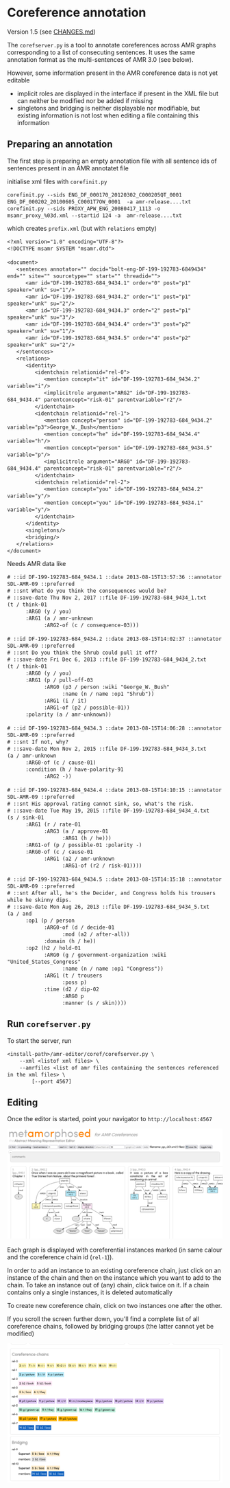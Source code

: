 # Coreference annotation

Version 1.5 (see [CHANGES.md](CHANGES.md))

The `corefserver.py` is a tool to annotate coreferences across AMR graphs corresponding to a list of consecuting sentences.
It uses the same annotation format as the multi-sentences of  AMR 3.0 (see below).

However, some information present in the AMR coreference data is not yet editable

* implicit roles are displayed in the interface if present in the XML file but can neither be modified nor be added if missing
* singletons and bridging is neither displayable nor modifiable, but existing information is not lost when editing a file containing this information

## Preparing an annotation

The first step is preparing an empty annotation file with all sentence ids of sentences present in an AMR annotatet file

initialise xml files with `corefinit.py` 

```
corefinit.py --sids ENG_DF_000170_20120302_C000205QT_0001 ENG_DF_000202_20100605_C0001T7OW_0001  -a amr-release....txt
corefinit.py --sids PROXY_APW_ENG_20080417_1113 -o msamr_proxy_%03d.xml --startid 124 -a  amr-release....txt
```

which creates `prefix.xml` (but with `relations` empty)

```
<?xml version="1.0" encoding="UTF-8"?>
<!DOCTYPE msamr SYSTEM "msamr.dtd">

<document>
   <sentences annotator="" docid="bolt-eng-DF-199-192783-6849434" end="" site="" sourcetype="" start="" threadid="">
      <amr id="DF-199-192783-684_9434.1" order="0" post="p1" speaker="unk" su="1"/>
      <amr id="DF-199-192783-684_9434.2" order="1" post="p1" speaker="unk" su="2"/>
      <amr id="DF-199-192783-684_9434.3" order="2" post="p1" speaker="unk" su="3"/>
      <amr id="DF-199-192783-684_9434.4" order="3" post="p2" speaker="unk" su="1"/>
      <amr id="DF-199-192783-684_9434.5" order="4" post="p2" speaker="unk" su="2"/>
   </sentences>
   <relations>
      <identity>
         <identchain relationid="rel-0">
            <mention concept="it" id="DF-199-192783-684_9434.2" variable="i"/>
            <implicitrole argument="ARG2" id="DF-199-192783-684_9434.4" parentconcept="risk-01" parentvariable="r2"/>
         </identchain>
         <identchain relationid="rel-1">
            <mention concept="person" id="DF-199-192783-684_9434.2" variable="p3">George_W._Bush</mention>
            <mention concept="he" id="DF-199-192783-684_9434.4" variable="h"/>
            <mention concept="person" id="DF-199-192783-684_9434.5" variable="p"/>
            <implicitrole argument="ARG0" id="DF-199-192783-684_9434.4" parentconcept="risk-01" parentvariable="r2"/>
         </identchain>
         <identchain relationid="rel-2">
            <mention concept="you" id="DF-199-192783-684_9434.2" variable="y"/>
            <mention concept="you" id="DF-199-192783-684_9434.1" variable="y"/>
         </identchain>
      </identity>
      <singletons/>
      <bridging/>
   </relations>
</document>
```

Needs AMR data like
```
# ::id DF-199-192783-684_9434.1 ::date 2013-08-15T13:57:36 ::annotator SDL-AMR-09 ::preferred
# ::snt What do you think the consequences would be?
# ::save-date Thu Nov 2, 2017 ::file DF-199-192783-684_9434_1.txt
(t / think-01
      :ARG0 (y / you)
      :ARG1 (a / amr-unknown
            :ARG2-of (c / consequence-03)))

# ::id DF-199-192783-684_9434.2 ::date 2013-08-15T14:02:37 ::annotator SDL-AMR-09 ::preferred
# ::snt Do you think the Shrub could pull it off?
# ::save-date Fri Dec 6, 2013 ::file DF-199-192783-684_9434_2.txt
(t / think-01
      :ARG0 (y / you)
      :ARG1 (p / pull-off-03
            :ARG0 (p3 / person :wiki "George_W._Bush"
                  :name (n / name :op1 "Shrub"))
            :ARG1 (i / it)
            :ARG1-of (p2 / possible-01))
      :polarity (a / amr-unknown))

# ::id DF-199-192783-684_9434.3 ::date 2013-08-15T14:06:28 ::annotator SDL-AMR-09 ::preferred
# ::snt If not, why?
# ::save-date Mon Nov 2, 2015 ::file DF-199-192783-684_9434_3.txt
(a / amr-unknown
      :ARG0-of (c / cause-01)
      :condition (h / have-polarity-91
            :ARG2 -))

# ::id DF-199-192783-684_9434.4 ::date 2013-08-15T14:10:15 ::annotator SDL-AMR-09 ::preferred
# ::snt His approval rating cannot sink, so, what's the risk.
# ::save-date Tue May 19, 2015 ::file DF-199-192783-684_9434_4.txt
(s / sink-01
      :ARG1 (r / rate-01
            :ARG3 (a / approve-01
                  :ARG1 (h / he)))
      :ARG1-of (p / possible-01 :polarity -)
      :ARG0-of (c / cause-01
            :ARG1 (a2 / amr-unknown
                  :ARG1-of (r2 / risk-01))))

# ::id DF-199-192783-684_9434.5 ::date 2013-08-15T14:15:18 ::annotator SDL-AMR-09 ::preferred
# ::snt After all, he's the Decider, and Congress holds his trousers while he skinny dips.
# ::save-date Mon Aug 26, 2013 ::file DF-199-192783-684_9434_5.txt
(a / and
      :op1 (p / person
            :ARG0-of (d / decide-01
                  :mod (a2 / after-all))
            :domain (h / he))
      :op2 (h2 / hold-01
            :ARG0 (g / government-organization :wiki "United_States_Congress"
                  :name (n / name :op1 "Congress"))
            :ARG1 (t / trousers
                  :poss p)
            :time (d2 / dip-02
                  :ARG0 p
                  :manner (s / skin))))
```

## Run `corefserver.py`

To start the server, run 

```
<install-path>/amr-editor/coref/corefserver.py \
	--xml <listof xml files> \
	--amrfiles <list of amr files containing the sentences referenced in the xml files> \
        [--port 4567]
```


## Editing

Once the editor is started, point your navigator to `http://localhost:4567`

![Reified relation ](doc/coref-main.png)

Each graph is displayed with coreferential instances marked (in same calour and the coreference chain id (`rel-1`)).

In order to add an instance to an existing coreference chain, just click on an instance of the chain and then on the instance which you want to add to the chain. To take an instance out of (any) chain, click twice on it. If a chain contains only a single instances, it is deleted automatically

To create new coreference chain, click on two instances one after the other.


If you scroll the screen further down, you'll find a complete list of all
coreference chains, followed by bridging groups (the latter cannot yet be modified)

![Reified relation ](doc/coref-lists.png)

